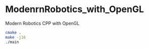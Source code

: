 # ModenrnRobotics_with_OpenGL
Modern Robotics CPP with OpenGL

```bash
cmake .
make -j16
./main
```

